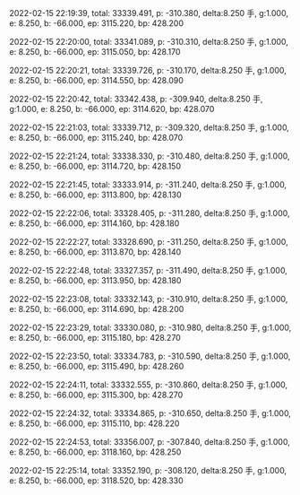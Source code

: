 2022-02-15 22:19:39, total: 33339.491, p: -310.380, delta:8.250 手, g:1.000, e: 8.250, b: -66.000, ep: 3115.220, bp: 428.200

2022-02-15 22:20:00, total: 33341.089, p: -310.310, delta:8.250 手, g:1.000, e: 8.250, b: -66.000, ep: 3115.050, bp: 428.170

2022-02-15 22:20:21, total: 33339.726, p: -310.170, delta:8.250 手, g:1.000, e: 8.250, b: -66.000, ep: 3114.550, bp: 428.090

2022-02-15 22:20:42, total: 33342.438, p: -309.940, delta:8.250 手, g:1.000, e: 8.250, b: -66.000, ep: 3114.620, bp: 428.070

2022-02-15 22:21:03, total: 33339.712, p: -309.320, delta:8.250 手, g:1.000, e: 8.250, b: -66.000, ep: 3115.240, bp: 428.070

2022-02-15 22:21:24, total: 33338.330, p: -310.480, delta:8.250 手, g:1.000, e: 8.250, b: -66.000, ep: 3114.720, bp: 428.150

2022-02-15 22:21:45, total: 33333.914, p: -311.240, delta:8.250 手, g:1.000, e: 8.250, b: -66.000, ep: 3113.800, bp: 428.130

2022-02-15 22:22:06, total: 33328.405, p: -311.280, delta:8.250 手, g:1.000, e: 8.250, b: -66.000, ep: 3114.160, bp: 428.180

2022-02-15 22:22:27, total: 33328.690, p: -311.250, delta:8.250 手, g:1.000, e: 8.250, b: -66.000, ep: 3113.870, bp: 428.140

2022-02-15 22:22:48, total: 33327.357, p: -311.490, delta:8.250 手, g:1.000, e: 8.250, b: -66.000, ep: 3113.950, bp: 428.180

2022-02-15 22:23:08, total: 33332.143, p: -310.910, delta:8.250 手, g:1.000, e: 8.250, b: -66.000, ep: 3114.690, bp: 428.200

2022-02-15 22:23:29, total: 33330.080, p: -310.980, delta:8.250 手, g:1.000, e: 8.250, b: -66.000, ep: 3115.180, bp: 428.270

2022-02-15 22:23:50, total: 33334.783, p: -310.590, delta:8.250 手, g:1.000, e: 8.250, b: -66.000, ep: 3115.490, bp: 428.260

2022-02-15 22:24:11, total: 33332.555, p: -310.860, delta:8.250 手, g:1.000, e: 8.250, b: -66.000, ep: 3115.300, bp: 428.270

2022-02-15 22:24:32, total: 33334.865, p: -310.650, delta:8.250 手, g:1.000, e: 8.250, b: -66.000, ep: 3115.110, bp: 428.220

2022-02-15 22:24:53, total: 33356.007, p: -307.840, delta:8.250 手, g:1.000, e: 8.250, b: -66.000, ep: 3118.160, bp: 428.250

2022-02-15 22:25:14, total: 33352.190, p: -308.120, delta:8.250 手, g:1.000, e: 8.250, b: -66.000, ep: 3118.520, bp: 428.330
